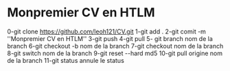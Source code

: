 # Monpremier CV en HTLM
0-git clone https://github.com/leoh121/CV.git
1-git add .
2-git comit -m ''Monpremier CV en HTLM''
3-git push
4-git pull
5- git branch nom de la branch 
6-git checkout -b nom de la branch
7-git checkout nom de la branch 
8-git switch nom de la branch
9-git reset --hard md5 
10-git pull origine nom de la branch
11-git status 
annule le status 
